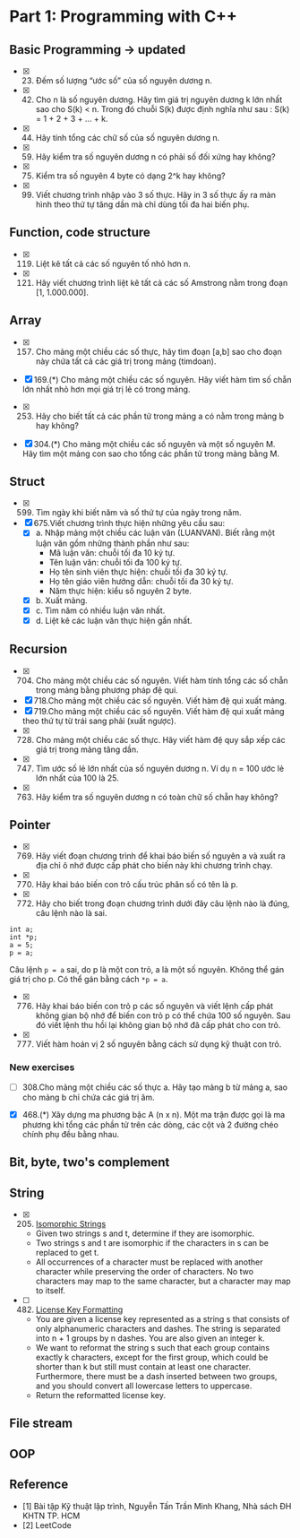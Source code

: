 # Part 1: Programming with C++

## Basic Programming -> updated

- [x] 23. Đếm số lượng “ước số” của số nguyên dương n.
- [x] 42. Cho n là số nguyên dương. Hãy tìm giá trị nguyên dương k lớn nhất sao  cho S(k) < n. 
Trong đó chuỗi S(k) được định nghĩa như sau : S(k) = 1 + 2 + 3 + ... + k.
- [x] 44. Hãy tính tổng các chữ số của số nguyên dương n.
- [x] 59. Hãy kiểm tra số nguyên dương n có phải số đối xứng hay không?
- [x] 75. Kiểm tra số nguyên 4 byte có dạng 2^k hay không?
- [x] 99. Viết chương trình nhập vào 3 số thực. Hãy in 3 số thực ấy ra màn hình theo thứ tự tăng dần mà chỉ dùng tối đa hai biến phụ.

## Function, code structure

- [x] 119. Liệt kê tất cả các số nguyên tố nhỏ hơn n.
- [x] 121. Hãy viết chương trình liệt kê tất cả các số Amstrong nằm trong đoạn [1, 1.000.000].

## Array

- [x] 157. Cho mảng một chiều các số thực, hãy tìm đoạn [a,b] sao cho đoạn này chứa tất cả các giá trị trong mảng (timdoan).
- [x] 169.(*) Cho mảng một chiều các số nguyên. Hãy viết hàm tìm số chẵn lớn nhất nhỏ hơn mọi giá trị lẻ có trong mảng.
- [x] 253. Hãy cho biết tất cả các phần tử trong mảng a có nằm trong mảng b hay không?

- [x] 304.(*) Cho mảng một chiều các số nguyên và một số nguyên M. Hãy tìm một mảng con sao cho tổng các phần tử trong mảng bằng M.

## Struct

- [x] 599. Tìm ngày khi biết năm và số thứ tự của ngày trong năm.
- [x] 675.Viết chương trình thực hiện những yêu cầu sau:
    - [x] a. Nhập mảng một chiều các luận văn (LUANVAN). Biết rằng một luận văn gồm những thành phần như sau:
        - Mã luận văn: chuỗi tối đa 10 ký tự.
        - Tên luận văn: chuỗi tối đa 100 ký tự.
        - Họ tên sinh viên thực hiện: chuỗi tối đa 30 ký tự.
        - Họ tên giáo viên hướng dẫn: chuỗi tối đa 30 ký tự.
        - Năm thực hiện: kiểu số nguyên 2 byte.
    - [x] b. Xuất mảng.
    - [x] c. Tìm năm có nhiều luận văn nhất.
    - [x] d. Liệt kê các luận văn thực hiện gần nhất.

## Recursion
- [x] 704. Cho mảng một chiều các số nguyên. Viết hàm tính tổng các số chẵn trong mảng bằng phương pháp đệ qui.
- [x] 718.Cho mảng một chiều các số nguyên. Viết hàm đệ qui xuất mảng.
- [x] 719.Cho mảng một chiều các số nguyên. Viết hàm đệ qui xuất mảng theo thứ tự từ trái sang phải (xuất ngược).
- [x] 728. Cho mảng một chiều các số thực. Hãy viết hàm đệ quy sắp xếp các giá trị trong mảng tăng dần.
- [x] 747. Tìm ước số lẻ lớn nhất của số nguyên dương n. Ví dụ n = 100 ước lẻ lớn nhất của 100 là 25.
- [x] 763. Hãy kiểm tra số nguyên dương n có toàn chữ số chẵn hay không?

## Pointer

- [x] 769. Hãy viết đoạn chương trình để khai báo biến số nguyên a và xuất ra địa chỉ ô nhớ được cấp phát cho biến này khi chương trình chạy.
- [x] 770. Hãy khai báo biến con trỏ cấu trúc phân số có tên là p.
- [x] 772. Hãy cho biết trong đoạn chương trình dưới đây câu lệnh nào là đúng, câu lệnh nào là sai.
```
int a;
int *p;
a = 5;
p = a;
```
Câu lệnh `p = a` sai, do p là một con trỏ, a là một số nguyên. Không thể gán giá trị cho p. Có thể gán bằng cách `*p = a`.

- [x] 776. Hãy khai báo biến con trỏ p các số nguyên và viết lệnh cấp phát không gian bộ nhớ để biến con trỏ p có thể chứa 100 số nguyên. Sau đó viết lệnh thu hồi lại không gian bộ nhớ đã cấp phát cho con trỏ.
- [x] 777. Viết hàm hoán vị 2 số nguyên bằng cách sử dụng kỹ thuật con trỏ.

### New exercises
- [ ] 308.Cho mảng một chiều các số thực a. Hãy tạo mảng b từ mảng a, sao cho mảng b chỉ chứa các giá trị âm.
- [x] 468.(*) Xây dựng ma phương bậc A (n x n). Một ma trận được gọi là ma phương khi tổng các phần tử trên các dòng, các cột và 2 đường chéo 
chính phụ đều bằng nhau.



## Bit, byte, two's complement



## String
- [x] 205. [Isomorphic Strings](https://leetcode.com/problems/isomorphic-strings/)
    - Given two strings s and t, determine if they are isomorphic.
    - Two strings s and t are isomorphic if the characters in s can be replaced to get t.
    - All occurrences of a character must be replaced with another character while preserving the order of characters. No two characters may map to the same character, but a character may map to itself.
- [ ] 482. [License Key Formatting](https://leetcode.com/problems/license-key-formatting/)
    - You are given a license key represented as a string s that consists of only alphanumeric characters and dashes. The string is separated into n + 1 groups by n dashes. You are also given an integer k.
    - We want to reformat the string s such that each group contains exactly k characters, except for the first group, which could be shorter than k but still must contain at least one character. Furthermore, there must be a dash inserted between two groups, and you should convert all lowercase letters to uppercase.
    - Return the reformatted license key.



## File stream



## OOP

## Reference
- [1] Bài tập Kỹ thuật lập trình, Nguyễn Tấn Trần Minh Khang, Nhà sách ĐH KHTN TP. HCM
- [2] LeetCode